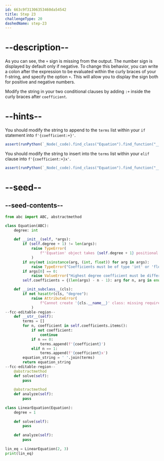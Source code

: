 ```yaml
---
id: 663c9f31306353460da54542
title: Step 23
challengeType: 20
dashedName: step-23
---
```


# --description--

As you can see, the `+` sign is missing from the output. The number sign is displayed by default only if negative. To change this behavior, you can write a colon after the expression to be evaluated within the curly braces of your f-string, and specify the option `+`. This will allow you to display the sign both for positive and negative numbers.

Modify the string in your two conditional clauses by adding `:+` inside the curly braces after `coefficient`.

# --hints--

You should modify the string to append to the `terms` list within your `if` statement into `f'{coefficient:+}'`.

```js
assert(runPython(`_Node(_code).find_class("Equation").find_function("__str__").find_for_loops()[0].find_ifs()[1].find_bodies()[0].is_equivalent("terms.append(f'{coefficient:+}')")`))
```

You should modify the string to insert into the `terms` list within your `elif` clause into `f'{coefficient:+}x'`.

```js
assert(runPython(`_Node(_code).find_class("Equation").find_function("__str__").find_for_loops()[0].find_ifs()[1].find_bodies()[1].is_equivalent("terms.append(f'{coefficient:+}x')")`))
```

# --seed--

## --seed-contents--

```py
from abc import ABC, abstractmethod

class Equation(ABC):
    degree: int
  
    def __init__(self, *args):
        if (self.degree + 1) != len(args):
            raise TypeError(
                f"'Equation' object takes {self.degree + 1} positional arguments but {len(args)} were given"
            )
        if any(not isinstance(arg, (int, float)) for arg in args):
            raise TypeError("Coefficients must be of type 'int' or 'float'")
        if args[0] == 0:
            raise ValueError("Highest degree coefficient must be different from zero")
        self.coefficients = {(len(args) - n - 1): arg for n, arg in enumerate(args)}

    def __init_subclass__(cls):
        if not hasattr(cls, "degree"):
            raise AttributeError(
                f"Cannot create '{cls.__name__}' class: missing required attribute 'degree'"
            )
--fcc-editable-region--
    def __str__(self):
        terms = []
        for n, coefficient in self.coefficients.items():
            if not coefficient:
                continue
            if n == 0:
                terms.append(f'{coefficient}')
            elif n == 1:
                terms.append(f'{coefficient}x')                
        equation_string = ' '.join(terms)        
        return equation_string
--fcc-editable-region--    
    @abstractmethod
    def solve(self):
        pass
        
    @abstractmethod
    def analyze(self):
        pass
        
class LinearEquation(Equation):
    degree = 1
    
    def solve(self):
        pass
    
    def analyze(self):
        pass
    
lin_eq = LinearEquation(2, 3)
print(lin_eq)
```

